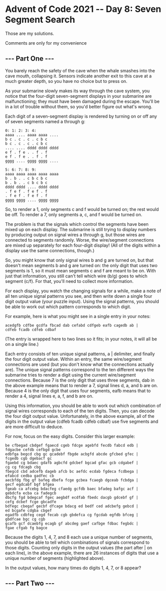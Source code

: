 # Advent of Code 2021 -- Day 8: Seven Segment Search

Those are my solutions.

Comments are only for my convenience

## --- Part One ---

You barely reach the safety of the cave when the whale smashes into the cave mouth, collapsing it. Sensors indicate another exit to this cave at a much greater depth, so you have no choice but to press on.

As your submarine slowly makes its way through the cave system, you notice that the four-digit seven-segment displays in your submarine are malfunctioning; they must have been damaged during the escape. You'll be in a lot of trouble without them, so you'd better figure out what's wrong.

Each digit of a seven-segment display is rendered by turning on or off any of seven segments named a through g:

    0: 1: 2: 3: 4:
    aaaa .... aaaa aaaa ....
    b c . c . c . c b c
    b c . c . c . c b c
    .... .... dddd dddd dddd
    e f . f e . . f . f
    e f . f e . . f . f
    gggg .... gggg gggg ....

    5: 6: 7: 8: 9:
    aaaa aaaa aaaa aaaa aaaa
    b . b . . c b c b c
    b . b . . c b c b c
    dddd dddd .... dddd dddd
    . f e f . f e f . f
    . f e f . f e f . f
    gggg gggg .... gggg gggg

So, to render a 1, only segments c and f would be turned on; the rest would be off. To render a 7, only segments a, c, and f would be turned on.

The problem is that the signals which control the segments have been mixed up on each display. The submarine is still trying to display numbers by producing output on signal wires a through g, but those wires are connected to segments randomly. Worse, the wire/segment connections are mixed up separately for each four-digit display! (All of the digits within a display use the same connections, though.)

So, you might know that only signal wires b and g are turned on, but that doesn't mean segments b and g are turned on: the only digit that uses two segments is 1, so it must mean segments c and f are meant to be on. With just that information, you still can't tell which wire (b/g) goes to which segment (c/f). For that, you'll need to collect more information.

For each display, you watch the changing signals for a while, make a note of all ten unique signal patterns you see, and then write down a single four digit output value (your puzzle input). Using the signal patterns, you should be able to work out which pattern corresponds to which digit.

For example, here is what you might see in a single entry in your notes:

    acedgfb cdfbe gcdfa fbcad dab cefabd cdfgeb eafb cagedb ab |
    cdfeb fcadb cdfeb cdbaf

(The entry is wrapped here to two lines so it fits; in your notes, it will all be on a single line.)

Each entry consists of ten unique signal patterns, a | delimiter, and finally the four digit output value. Within an entry, the same wire/segment connections are used (but you don't know what the connections actually are). The unique signal patterns correspond to the ten different ways the submarine tries to render a digit using the current wire/segment connections. Because 7 is the only digit that uses three segments, dab in the above example means that to render a 7, signal lines d, a, and b are on. Because 4 is the only digit that uses four segments, eafb means that to render a 4, signal lines e, a, f, and b are on.

Using this information, you should be able to work out which combination of signal wires corresponds to each of the ten digits. Then, you can decode the four digit output value. Unfortunately, in the above example, all of the digits in the output value (cdfeb fcadb cdfeb cdbaf) use five segments and are more difficult to deduce.

For now, focus on the easy digits. Consider this larger example:

    be cfbegad cbdgef fgaecd cgeb fdcge agebfd fecdb fabcd edb |
    fdgacbe cefdb cefbgd gcbe
    edbfga begcd cbg gc gcadebf fbgde acbgfd abcde gfcbed gfec |
    fcgedb cgb dgebacf gc
    fgaebd cg bdaec gdafb agbcfd gdcbef bgcad gfac gcb cdgabef |
    cg cg fdcagb cbg
    fbegcd cbd adcefb dageb afcb bc aefdc ecdab fgdeca fcdbega |
    efabcd cedba gadfec cb
    aecbfdg fbg gf bafeg dbefa fcge gcbea fcaegb dgceab fcbdga |
    gecf egdcabf bgf bfgea
    fgeab ca afcebg bdacfeg cfaedg gcfdb baec bfadeg bafgc acf |
    gebdcfa ecba ca fadegcb
    dbcfg fgd bdegcaf fgec aegbdf ecdfab fbedc dacgb gdcebf gf |
    cefg dcbef fcge gbcadfe
    bdfegc cbegaf gecbf dfcage bdacg ed bedf ced adcbefg gebcd |
    ed bcgafe cdgba cbgef
    egadfb cdbfeg cegd fecab cgb gbdefca cg fgcdab egfdb bfceg |
    gbdfcae bgc cg cgb
    gcafb gcf dcaebfg ecagb gf abcdeg gaef cafbge fdbac fegbdc |
    fgae cfgab fg bagce

Because the digits 1, 4, 7, and 8 each use a unique number of segments, you should be able to tell which combinations of signals correspond to those digits. Counting only digits in the output values (the part after | on each line), in the above example, there are 26 instances of digits that use a unique number of segments (highlighted above).

In the output values, how many times do digits 1, 4, 7, or 8 appear?

## --- Part Two ---
